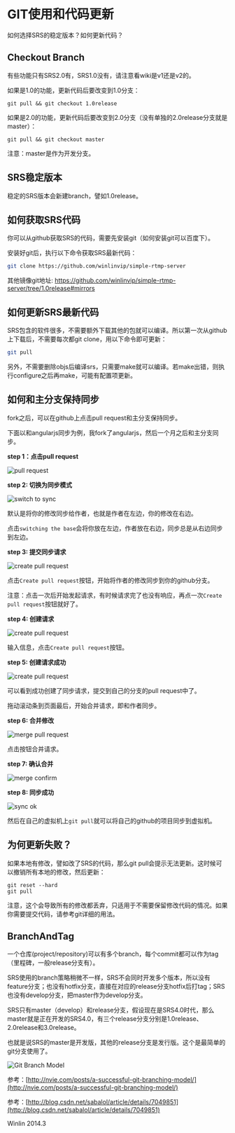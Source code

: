 # GIT使用和代码更新

如何选择SRS的稳定版本？如何更新代码？

## Checkout Branch

有些功能只有SRS2.0有，SRS1.0没有，请注意看wiki是v1还是v2的。

如果是1.0的功能，更新代码后要改变到1.0分支：

```
git pull && git checkout 1.0release
```

如果是2.0的功能，更新代码后要改变到2.0分支（没有单独的2.0release分支就是master）：

```
git pull && git checkout master
```

注意：master是作为开发分支。

## SRS稳定版本

稳定的SRS版本会新建branch，譬如1.0release。

## 如何获取SRS代码

你可以从github获取SRS的代码，需要先安装git（如何安装git可以百度下）。

安装好git后，执行以下命令获取SRS最新代码：

```bash
git clone https://github.com/winlinvip/simple-rtmp-server
```

其他镜像git地址: https://github.com/winlinvip/simple-rtmp-server/tree/1.0release#mirrors

## 如何更新SRS最新代码

SRS包含的软件很多，不需要额外下载其他的包就可以编译。所以第一次从github上下载后，不需要每次都git clone，用以下命令即可更新：

```bash
git pull
```

另外，不需要删除objs后编译srs，只需要make就可以编译。若make出错，则执行configure之后再make，可能有配置项更新。

## 如何和主分支保持同步

fork之后，可以在github上点击pull request和主分支保持同步。

下面以和angularjs同步为例，我fork了angularjs，然后一个月之后和主分支同步。

**step 1：点击pull request**

![pull request](http://winlinvip.github.io/srs.release/wiki/images/sync.master/01.pull.png)

**step 2: 切换为同步模式**

![switch to sync](http://winlinvip.github.io/srs.release/wiki/images/sync.master/02.switch.png)

默认是将你的修改同步给作者，也就是作者在左边，你的修改在右边。

点击`switching the base`会将你放在左边，作者放在右边，同步总是从右边同步到左边。

**step 3: 提交同步请求**

![create pull request](http://winlinvip.github.io/srs.release/wiki/images/sync.master/03.create.png)

点击`Create pull request`按钮，开始将作者的修改同步到你的github分支。

注意：点击一次后开始发起请求，有时候请求完了也没有响应，再点一次`Create pull request`按钮就好了。

**step 4: 创建请求**

![create pull request](http://winlinvip.github.io/srs.release/wiki/images/sync.master/04.create2.png)

输入信息，点击`Create pull request`按钮。

**step 5: 创建请求成功**

![create pull request](http://winlinvip.github.io/srs.release/wiki/images/sync.master/05.create3.png)

可以看到成功创建了同步请求，提交到自己的分支的pull request中了。

拖动滚动条到页面最后，开始合并请求，即和作者同步。

**step 6: 合并修改**

![merge pull request](http://winlinvip.github.io/srs.release/wiki/images/sync.master/06.merge.png)

点击按钮合并请求。

**step 7: 确认合并**

![merge confirm](http://winlinvip.github.io/srs.release/wiki/images/sync.master/07.merge2.png)

**step 8: 同步成功**

![sync ok](http://winlinvip.github.io/srs.release/wiki/images/sync.master/08.ok.png)

然后在自己的虚拟机上`git pull`就可以将自己的github的项目同步到虚拟机。

## 为何更新失败？

如果本地有修改，譬如改了SRS的代码，那么git pull会提示无法更新。这时候可以撤销所有本地的修改，然后更新：

```
git reset --hard
git pull
```

注意，这个会导致所有的修改都丢弃，只适用于不需要保留修改代码的情况。如果你需要提交代码，请参考git详细的用法。

## BranchAndTag

一个仓库(project/repository)可以有多个branch，每个commit都可以作为tag（里程碑，一般release分支有）。

SRS使用的branch策略稍微不一样，SRS不会同时开发多个版本，所以没有feature分支；也没有hotfix分支，直接在对应的release分支hotfix后打tag；SRS也没有develop分支，把master作为develop分支。

SRS只有master（develop）和release分支，假设现在是SRS4.0时代，那么master就是正在开发的SRS4.0，有三个release分支分别是1.0release、2.0release和3.0release。

也就是说SRS的master是开发版，其他的release分支是发行版。这个是最简单的git分支使用了。

![Git Branch Model](http://winlinvip.github.io/srs.release/wiki/images/git.branch.png)

参考：[http://nvie.com/posts/a-successful-git-branching-model/](http://nvie.com/posts/a-successful-git-branching-model/)

参考：[http://blog.csdn.net/sabalol/article/details/7049851](http://blog.csdn.net/sabalol/article/details/7049851)

Winlin 2014.3